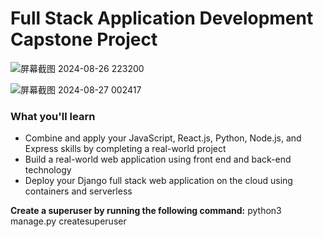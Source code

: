 # Full Stack Application Development Capstone Project

![屏幕截图 2024-08-26 223200](https://github.com/user-attachments/assets/b271667f-febe-4f7d-b277-340a95a1f04e)

![屏幕截图 2024-08-27 002417](https://github.com/user-attachments/assets/a4cc2f22-78f7-4c5b-a7b6-f8f4feba7e7e)


### What you'll learn
- Combine and apply your JavaScript, React.js, Python, Node.js, and Express skills by completing a real-world project
- Build a real-world web application using front end and back-end technology
- Deploy your Django full stack web application on the cloud using containers and serverless

**Create a superuser by running the following command:** python3 manage.py createsuperuser
